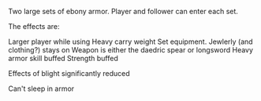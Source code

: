 Two large sets of ebony armor. Player and follower can enter each set.

The effects are:

Larger player while using
Heavy carry weight
Set equipment. Jewlerly (and clothing?) stays on
Weapon is either the daedric spear or longsword
Heavy armor skill buffed
Strength buffed

Effects of blight significantly reduced

Can't sleep in armor